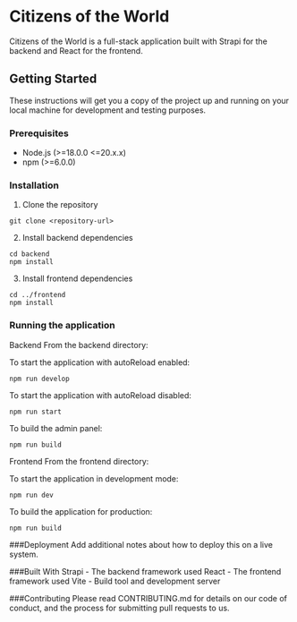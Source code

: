 # Citizens of the World

Citizens of the World is a full-stack application built with Strapi for the backend and React for the frontend.

## Getting Started

These instructions will get you a copy of the project up and running on your local machine for development and testing purposes.

### Prerequisites

- Node.js (>=18.0.0 <=20.x.x)
- npm (>=6.0.0)

### Installation

1. Clone the repository

```
git clone <repository-url>
```

2. Install backend dependencies

```
cd backend
npm install
```

3. Install frontend dependencies

```
cd ../frontend
npm install
```

### Running the application

Backend
From the backend directory:

To start the application with autoReload enabled:

```
npm run develop
```

To start the application with autoReload disabled:

```
npm run start
```

To build the admin panel:

```
npm run build
```

Frontend
From the frontend directory:

To start the application in development mode:

```
npm run dev
```

To build the application for production:

```
npm run build
```

###Deployment
Add additional notes about how to deploy this on a live system.

###Built With
Strapi - The backend framework used
React - The frontend framework used
Vite - Build tool and development server

###Contributing
Please read CONTRIBUTING.md for details on our code of conduct, and the process for submitting pull requests to us.
